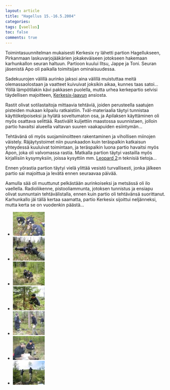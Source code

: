 ```yaml
---
layout: article
title: "Hagellus 15.-16.5.2004"
categories:
tags: [vaellus]
toc: false
comments: true
---
```


Toimintasuunnitelman mukaisesti Kerkesix ry lähetti partion
Hagellukseen, Pirkanmaan laskuvarjojääkärien jokakeväiseen jotokseen
hakemaan karhunkallon seuran haltuun. Partioon kuului Iltsu, Jappe ja
Toni. Seuran jäsenistä Apo oli paikalla toimitsijan ominaisuudessa.

Sadekuurojen välillä aurinko jaksoi aina välillä muistuttaa meitä
olemassaolostaan ja vaatteet kuivuivat joksikin aikaa, kunnes taas
satoi... Yöllä lämpötilakin kävi pakkasen puolella, mutta urhea
kerkepartio selvisi täydellisen majoitteen,
[Kerkesix-laavun](/kerkesix-laavu/) ansiosta.

Rastit olivat sotilastaitoja mittaavia tehtäviä, joiden perusteella
saatujen pisteiden mukaan kilpailu ratkaistiin. Tväl-materiaalia täytyi
tunnistaa käyttökelpoiseksi ja hylätä soveltumaton osa, ja Apilaksen
käyttäminen oli myös osattava selittää. Rastivälit kuljettiin maastossa
suunnistaen, jolloin partio havaitsi alueella valtavan suuren
vaakapuiden esiintymän...

Tehtävänä oli myös suojamiinoitteen rakentaminen ja vihollisen miinojen
väistely. Räjäytystoimet niin puunkaadon kuin teräspalkin katkaisun
yhteydessä kuuluivat toimintaan, ja teräspalkin luona partio havaitsi
myös Apon, joka oli valvomassa rastia. Matkalla partion täytyi vastailla
myös kirjallisiin kysymyksiin, joissa kysyttiin mm. [Leopard
2](http://fi.wikipedia.org/wiki/Leopard_2):n teknisiä tietoja...

Ennen yörastia partion täytyi vielä ylittää vesistö turvallisesti, jonka
jälkeen partio sai majoittua ja levätä ennen seuraavaa päivää.

Aamulla sää oli muuttunut pelkästään aurinkoiseksi ja metsässä oli ilo
vaellella. Radioliikenne, pistooliammunta, jotoksen tunnistus ja ensiapu
olivat sunnuntain tehtävälistalla, ennen kuin partio oli tehtävänsä
suorittanut. Karhunkallo jäi tällä kertaa saamatta, partio Kerkesix
sijoittui neljänneksi, mutta kerta se on vuodenkin päästä...

<div class="th-grid image-gallery" markdown="1">

- [![](/images/hagellus-2004/Thumbnails/hagellus_2004_019b.jpg)](/images/hagellus-2004/hagellus_2004_019b.jpg)
- [![](/images/hagellus-2004/Thumbnails/hagellus_2004_029b.jpg)](/images/hagellus-2004/hagellus_2004_029b.jpg)
- [![](/images/hagellus-2004/Thumbnails/hagellus_2004_031b.jpg)](/images/hagellus-2004/hagellus_2004_031b.jpg)
- [![](/images/hagellus-2004/Thumbnails/hagellus_2004_040b.jpg)](/images/hagellus-2004/hagellus_2004_040b.jpg)
- [![](/images/hagellus-2004/Thumbnails/hagellus_2004_054b.jpg)](/images/hagellus-2004/hagellus_2004_054b.jpg)
- [![](/images/hagellus-2004/Thumbnails/hagellus_2004_056b.jpg)](/images/hagellus-2004/hagellus_2004_056b.jpg)
- [![](/images/hagellus-2004/Thumbnails/hagellus_2004_101b.jpg)](/images/hagellus-2004/hagellus_2004_101b.jpg)

</div>
